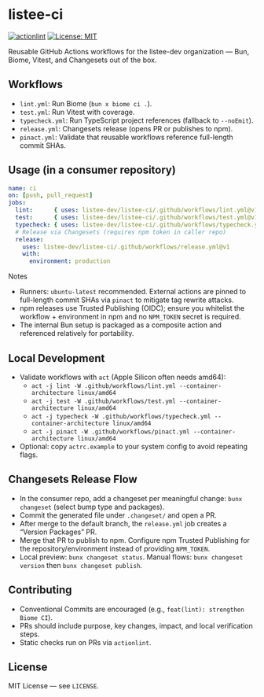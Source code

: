 # listee-ci

[![actionlint](https://github.com/listee-dev/listee-ci/actions/workflows/actionlint.yml/badge.svg?branch=main)](https://github.com/listee-dev/listee-ci/actions/workflows/actionlint.yml)
[![License: MIT](https://img.shields.io/badge/License-MIT-green.svg)](LICENSE)

Reusable GitHub Actions workflows for the listee-dev organization — Bun, Biome, Vitest, and Changesets out of the box.

## Workflows
- `lint.yml`: Run Biome (`bun x biome ci .`).
- `test.yml`: Run Vitest with coverage.
- `typecheck.yml`: Run TypeScript project references (fallback to `--noEmit`).
- `release.yml`: Changesets release (opens PR or publishes to npm).
- `pinact.yml`: Validate that reusable workflows reference full-length commit SHAs.

## Usage (in a consumer repository)
```yaml
name: ci
on: [push, pull_request]
jobs:
  lint:      { uses: listee-dev/listee-ci/.github/workflows/lint.yml@v1 }
  test:      { uses: listee-dev/listee-ci/.github/workflows/test.yml@v1 }
  typecheck: { uses: listee-dev/listee-ci/.github/workflows/typecheck.yml@v1 }
  # Release via Changesets (requires npm token in caller repo)
  release:
    uses: listee-dev/listee-ci/.github/workflows/release.yml@v1
    with:
      environment: production
```

Notes
- Runners: `ubuntu-latest` recommended. External actions are pinned to full-length commit SHAs via `pinact` to mitigate tag rewrite attacks.
- npm releases use Trusted Publishing (OIDC); ensure you whitelist the workflow + environment in npm and no `NPM_TOKEN` secret is required.
- The internal Bun setup is packaged as a composite action and referenced relatively for portability.

## Local Development
- Validate workflows with `act` (Apple Silicon often needs amd64):
  - `act -j lint -W .github/workflows/lint.yml --container-architecture linux/amd64`
  - `act -j test -W .github/workflows/test.yml --container-architecture linux/amd64`
  - `act -j typecheck -W .github/workflows/typecheck.yml --container-architecture linux/amd64`
  - `act -j pinact -W .github/workflows/pinact.yml --container-architecture linux/amd64`
- Optional: copy `actrc.example` to your system config to avoid repeating flags.

## Changesets Release Flow
- In the consumer repo, add a changeset per meaningful change: `bunx changeset` (select bump type and packages).
- Commit the generated file under `.changeset/` and open a PR.
- After merge to the default branch, the `release.yml` job creates a “Version Packages” PR.
- Merge that PR to publish to npm. Configure npm Trusted Publishing for the repository/environment instead of providing `NPM_TOKEN`.
- Local preview: `bunx changeset status`. Manual flows: `bunx changeset version` then `bunx changeset publish`.

## Contributing
- Conventional Commits are encouraged (e.g., `feat(lint): strengthen Biome CI`).
- PRs should include purpose, key changes, impact, and local verification steps.
- Static checks run on PRs via `actionlint`.

## License
MIT License — see `LICENSE`.
